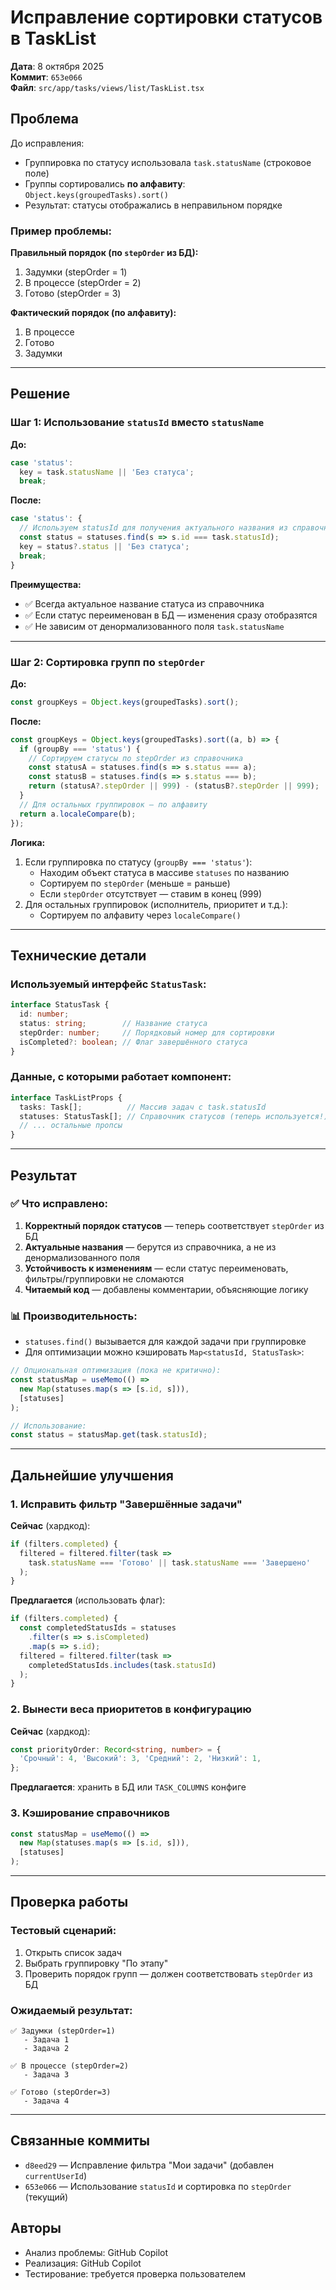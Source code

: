 # Исправление сортировки статусов в TaskList

**Дата**: 8 октября 2025  
**Коммит**: `653e066`  
**Файл**: `src/app/tasks/views/list/TaskList.tsx`

## Проблема

До исправления:
- Группировка по статусу использовала `task.statusName` (строковое поле)
- Группы сортировались **по алфавиту**: `Object.keys(groupedTasks).sort()`
- Результат: статусы отображались в неправильном порядке

### Пример проблемы:

**Правильный порядок (по `stepOrder` из БД):**
1. Задумки (stepOrder = 1)
2. В процессе (stepOrder = 2)
3. Готово (stepOrder = 3)

**Фактический порядок (по алфавиту):**
1. В процессе
2. Готово
3. Задумки

---

## Решение

### Шаг 1: Использование `statusId` вместо `statusName`

**До:**
```typescript
case 'status':
  key = task.statusName || 'Без статуса';
  break;
```

**После:**
```typescript
case 'status': {
  // Используем statusId для получения актуального названия из справочника
  const status = statuses.find(s => s.id === task.statusId);
  key = status?.status || 'Без статуса';
  break;
}
```

**Преимущества:**
- ✅ Всегда актуальное название статуса из справочника
- ✅ Если статус переименован в БД — изменения сразу отобразятся
- ✅ Не зависим от денормализованного поля `task.statusName`

---

### Шаг 2: Сортировка групп по `stepOrder`

**До:**
```typescript
const groupKeys = Object.keys(groupedTasks).sort();
```

**После:**
```typescript
const groupKeys = Object.keys(groupedTasks).sort((a, b) => {
  if (groupBy === 'status') {
    // Сортируем статусы по stepOrder из справочника
    const statusA = statuses.find(s => s.status === a);
    const statusB = statuses.find(s => s.status === b);
    return (statusA?.stepOrder || 999) - (statusB?.stepOrder || 999);
  }
  // Для остальных группировок — по алфавиту
  return a.localeCompare(b);
});
```

**Логика:**
1. Если группировка по статусу (`groupBy === 'status'`):
   - Находим объект статуса в массиве `statuses` по названию
   - Сортируем по `stepOrder` (меньше = раньше)
   - Если `stepOrder` отсутствует — ставим в конец (999)
2. Для остальных группировок (исполнитель, приоритет и т.д.):
   - Сортируем по алфавиту через `localeCompare()`

---

## Технические детали

### Используемый интерфейс `StatusTask`:

```typescript
interface StatusTask {
  id: number;
  status: string;        // Название статуса
  stepOrder: number;     // Порядковый номер для сортировки
  isCompleted?: boolean; // Флаг завершённого статуса
}
```

### Данные, с которыми работает компонент:

```typescript
interface TaskListProps {
  tasks: Task[];          // Массив задач с task.statusId
  statuses: StatusTask[]; // Справочник статусов (теперь используется!)
  // ... остальные пропсы
}
```

---

## Результат

### ✅ Что исправлено:

1. **Корректный порядок статусов** — теперь соответствует `stepOrder` из БД
2. **Актуальные названия** — берутся из справочника, а не из денормализованного поля
3. **Устойчивость к изменениям** — если статус переименовать, фильтры/группировки не сломаются
4. **Читаемый код** — добавлены комментарии, объясняющие логику

### 📊 Производительность:

- `statuses.find()` вызывается для каждой задачи при группировке
- Для оптимизации можно кэшировать `Map<statusId, StatusTask>`:

```typescript
// Опциональная оптимизация (пока не критично):
const statusMap = useMemo(() => 
  new Map(statuses.map(s => [s.id, s])),
  [statuses]
);

// Использование:
const status = statusMap.get(task.statusId);
```

---

## Дальнейшие улучшения

### 1. Исправить фильтр "Завершённые задачи"

**Сейчас** (хардкод):
```typescript
if (filters.completed) {
  filtered = filtered.filter(task => 
    task.statusName === 'Готово' || task.statusName === 'Завершено'
  );
}
```

**Предлагается** (использовать флаг):
```typescript
if (filters.completed) {
  const completedStatusIds = statuses
    .filter(s => s.isCompleted)
    .map(s => s.id);
  filtered = filtered.filter(task => 
    completedStatusIds.includes(task.statusId)
  );
}
```

### 2. Вынести веса приоритетов в конфигурацию

**Сейчас** (хардкод):
```typescript
const priorityOrder: Record<string, number> = {
  'Срочный': 4, 'Высокий': 3, 'Средний': 2, 'Низкий': 1,
};
```

**Предлагается**: хранить в БД или `TASK_COLUMNS` конфиге

### 3. Кэширование справочников

```typescript
const statusMap = useMemo(() => 
  new Map(statuses.map(s => [s.id, s])),
  [statuses]
);
```

---

## Проверка работы

### Тестовый сценарий:

1. Открыть список задач
2. Выбрать группировку "По этапу"
3. Проверить порядок групп — должен соответствовать `stepOrder` из БД

### Ожидаемый результат:

```
✅ Задумки (stepOrder=1)
   - Задача 1
   - Задача 2

✅ В процессе (stepOrder=2)
   - Задача 3

✅ Готово (stepOrder=3)
   - Задача 4
```

---

## Связанные коммиты

- `d8eed29` — Исправление фильтра "Мои задачи" (добавлен `currentUserId`)
- `653e066` — Использование `statusId` и сортировка по `stepOrder` (текущий)

## Авторы

- Анализ проблемы: GitHub Copilot
- Реализация: GitHub Copilot
- Тестирование: требуется проверка пользователем
